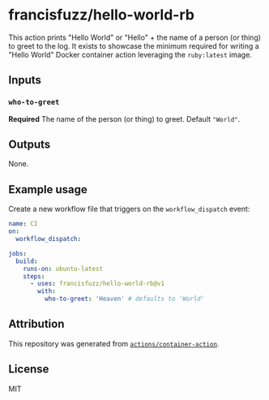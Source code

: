 # francisfuzz/hello-world-rb

This action prints "Hello World" or "Hello" + the name of a person (or thing) to greet to the log. It exists to showcase the minimum required for writing a "Hello World" Docker container action leveraging the `ruby:latest` image.

## Inputs

### `who-to-greet`

**Required** The name of the person (or thing) to greet. Default `"World"`.

## Outputs 

None.

## Example usage

Create a new workflow file that triggers on the `workflow_dispatch` event:

```yaml
name: CI
on:
  workflow_dispatch:

jobs:
  build:
    runs-on: ubuntu-latest
    steps:
      - uses: francisfuzz/hello-world-rb@v1
        with:
          who-to-greet: 'Heaven' # defaults to 'World'
```
## Attribution

This repository was generated from [`actions/container-action`](https://github.com/actions/container-action).

## License

MIT
